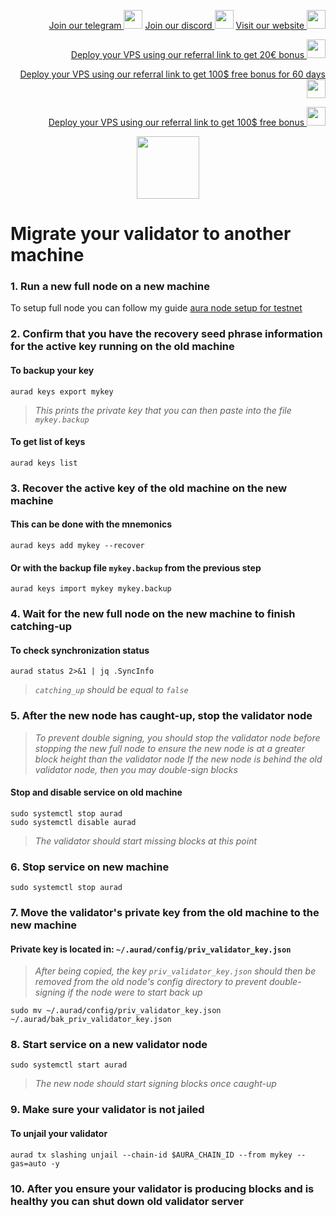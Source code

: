 <p style="font-size:14px" align="right">
<a href="https://t.me/kjnotes" target="_blank">Join our telegram <img src="https://user-images.githubusercontent.com/50621007/183283867-56b4d69f-bc6e-4939-b00a-72aa019d1aea.png" width="30"/></a>
<a href="https://discord.gg/JqQNcwff2e" target="_blank">Join our discord <img src="https://user-images.githubusercontent.com/50621007/176236430-53b0f4de-41ff-41f7-92a1-4233890a90c8.png" width="30"/></a>
<a href="https://kjnodes.com/" target="_blank">Visit our website <img src="https://user-images.githubusercontent.com/50621007/168689709-7e537ca6-b6b8-4adc-9bd0-186ea4ea4aed.png" width="30"/></a>
</p>

<p style="font-size:14px" align="right">
<a href="https://hetzner.cloud/?ref=y8pQKS2nNy7i" target="_blank">Deploy your VPS using our referral link to get 20€ bonus <img src="https://user-images.githubusercontent.com/50621007/174612278-11716b2a-d662-487e-8085-3686278dd869.png" width="30"/></a>
</p>
<p style="font-size:14px" align="right">
<a href="https://m.do.co/c/17b61545ca3a" target="_blank">Deploy your VPS using our referral link to get 100$ free bonus for 60 days <img src="https://user-images.githubusercontent.com/50621007/183284313-adf81164-6db4-4284-9ea0-bcb841936350.png" width="30"/></a>
</p>
<p style="font-size:14px" align="right">
<a href="https://www.vultr.com/?ref=7418642" target="_blank">Deploy your VPS using our referral link to get 100$ free bonus <img src="https://user-images.githubusercontent.com/50621007/183284971-86057dc2-2009-4d40-a1d4-f0901637033a.png" width="30"/></a>
</p>

<p align="center">
  <img height="100" height="auto" src="https://user-images.githubusercontent.com/50621007/177979901-4ac785e2-08c3-4d61-83df-b451a2ed9e68.png">
</p>

# Migrate your validator to another machine

### 1. Run a new full node on a new machine
To setup full node you can follow my guide [aura node setup for testnet](https://github.com/kj89/testnet_manuals/blob/main/aura/README.md)

### 2. Confirm that you have the recovery seed phrase information for the active key running on the old machine

#### To backup your key
```
aurad keys export mykey
```
> _This prints the private key that you can then paste into the file `mykey.backup`_

#### To get list of keys
```
aurad keys list
```

### 3. Recover the active key of the old machine on the new machine

#### This can be done with the mnemonics
```
aurad keys add mykey --recover
```

#### Or with the backup file `mykey.backup` from the previous step
```
aurad keys import mykey mykey.backup
```

### 4. Wait for the new full node on the new machine to finish catching-up

#### To check synchronization status
```
aurad status 2>&1 | jq .SyncInfo
```
> _`catching_up` should be equal to `false`_

### 5. After the new node has caught-up, stop the validator node

> _To prevent double signing, you should stop the validator node before stopping the new full node to ensure the new node is at a greater block height than the validator node_
> _If the new node is behind the old validator node, then you may double-sign blocks_

#### Stop and disable service on old machine
```
sudo systemctl stop aurad
sudo systemctl disable aurad
```
> _The validator should start missing blocks at this point_

### 6. Stop service on new machine
```
sudo systemctl stop aurad
```

### 7. Move the validator's private key from the old machine to the new machine
#### Private key is located in: `~/.aurad/config/priv_validator_key.json`

> _After being copied, the key `priv_validator_key.json` should then be removed from the old node's config directory to prevent double-signing if the node were to start back up_
```
sudo mv ~/.aurad/config/priv_validator_key.json ~/.aurad/bak_priv_validator_key.json
```

### 8. Start service on a new validator node
```
sudo systemctl start aurad
```
> _The new node should start signing blocks once caught-up_

### 9. Make sure your validator is not jailed
#### To unjail your validator
```
aurad tx slashing unjail --chain-id $AURA_CHAIN_ID --from mykey --gas=auto -y
```

### 10. After you ensure your validator is producing blocks and is healthy you can shut down old validator server
